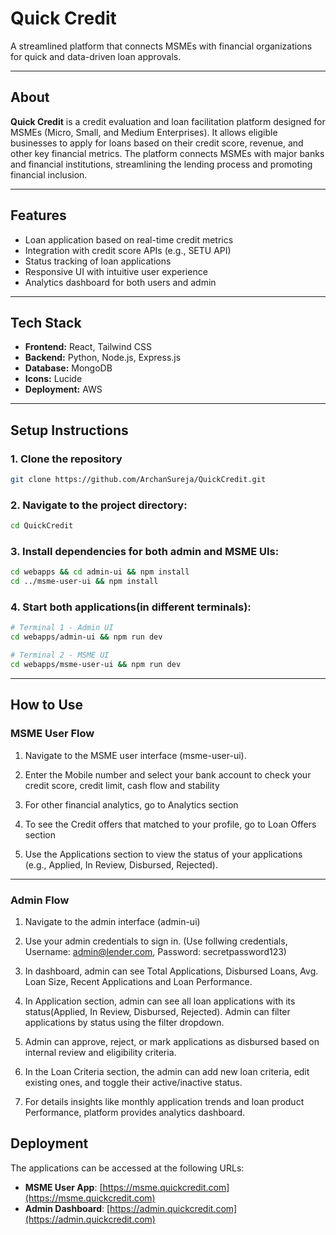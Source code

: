 # Quick Credit

A streamlined platform that connects MSMEs with financial organizations for quick and data-driven loan approvals.

---

## About

**Quick Credit** is a credit evaluation and loan facilitation platform designed for MSMEs (Micro, Small, and Medium Enterprises). It allows eligible businesses to apply for loans based on their credit score, revenue, and other key financial metrics. The platform connects MSMEs with major banks and financial institutions, streamlining the lending process and promoting financial inclusion.

---

## Features

- Loan application based on real-time credit metrics
- Integration with credit score APIs (e.g., SETU API)
- Status tracking of loan applications
- Responsive UI with intuitive user experience
- Analytics dashboard for both users and admin

---

## Tech Stack

- **Frontend:** React, Tailwind CSS
- **Backend:** Python, Node.js, Express.js
- **Database:** MongoDB
- **Icons:** Lucide 
- **Deployment:** AWS

---

## Setup Instructions

### 1. Clone the repository

```bash
git clone https://github.com/ArchanSureja/QuickCredit.git

```

### 2. Navigate to the project directory:

```bash
cd QuickCredit
```

### 3. Install dependencies for both admin and MSME UIs:

```bash
cd webapps && cd admin-ui && npm install 
cd ../msme-user-ui && npm install

```

### 4. Start both applications(in different terminals):

```bash
# Terminal 1 - Admin UI
cd webapps/admin-ui && npm run dev

# Terminal 2 - MSME UI
cd webapps/msme-user-ui && npm run dev

```

---

## How to Use

### MSME User Flow

1. Navigate to the MSME user interface (msme-user-ui).

2. Enter the Mobile number and select your bank account to check your credit score, credit limit, cash flow and stability

3. For other financial analytics, go to Analytics section 

4. To see the Credit offers that matched to your profile, go to Loan Offers section

4. Use the Applications section to view the status of your applications (e.g., Applied, In Review, Disbursed, Rejected).

---

### Admin Flow

1. Navigate to the admin interface (admin-ui)

2. Use your admin credentials to sign in. (Use follwing credentials, Username: admin@lender.com, Password: secretpassword123)

3. In dashboard, admin can see Total Applications, Disbursed Loans, Avg. Loan Size, Recent Applications and Loan Performance.

4. In Application section, admin can see all loan applications with its status(Applied, In Review, Disbursed, Rejected). Admin can filter applications by status using the filter dropdown.

4. Admin can approve, reject, or mark applications as disbursed based on internal review and eligibility criteria.

5. In the Loan Criteria section, the admin can add new loan criteria, edit existing ones, and toggle their active/inactive status.

6. For details insights like monthly application trends and loan product Performance, platform provides analytics dashboard.

## Deployment

The applications can be accessed at the following URLs:

- **MSME User App**: [https://msme.quickcredit.com](https://msme.quickcredit.com)
- **Admin Dashboard**: [https://admin.quickcredit.com](https://admin.quickcredit.com)





